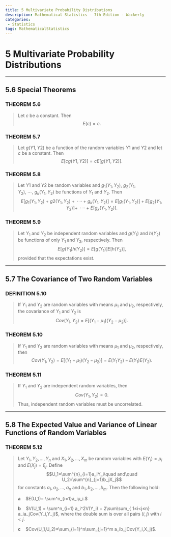 ```yaml
---
title: 5 Multivariate Probability Distributions
description: Mathematical Statistics - 7th Edition - Wackerly
categories:
 - Statistics
tags: MathematicalStatistics 
---
```


# 5 Multivariate Probability Distributions

---

## 5.6 Special Theorems

### THEOREM 5.6
>Let $c$ be a constant. Then
>$$E(c) = c.$$

### THEOREM 5.7
>Let $g(Y1,Y2)$ be a function of the random variables $Y1$ and $Y2$ and let $c$ be a constant. Then
>$$E[cg(Y1, Y2)] = cE[g(Y1, Y2)].$$

### THEOREM 5.8
>Let $Y1$ and $Y2$ be random variables and $g_1(Y_1,Y_2),\ g_2(Y_1,Y_2),\ \cdots,\ g_k(Y_1,Y_2)$ be functions of $Y_1$ and $Y_2$. Then
>$$E[g_1(Y_1,Y_2)\ +\ g2(Y_1,Y_2)\ +\ ···\ +\ g_k(Y_1,Y_2)]
= E[g_1(Y_1,Y_2)]+ E[g_2(Y_1,Y_2)]+\ ···\ +\ E[g_k(Y_1,Y_2)].$$

### THEOREM 5.9
>Let $Y_1$ and $Y_2$ be independent random variables and $g(Y_1)$ and $h(Y_2)$ be functions of only $Y_1$ and $Y_2$, respectively. Then
>$$E[g(Y_1)h(Y_2)] = E[g(Y_1)]E[h(Y_2)],$$
> provided that the expectations exist.

---

## 5.7 The Covariance of Two Random Variables

### DEFINITION 5.10
> If $Y_1$ and $Y_2$ are random variables with means $μ_1$ and $μ_2$, respectively, the covariance of $Y_1$ and $Y_2$ is
>$$Cov(Y_1, Y_2) = E [(Y_1 − μ_1)(Y_2 − μ_2)] .$$

### THEOREM 5.10
>If $Y_1$ and $Y_2$ are random variables with means $μ_1$ and $μ_2$, respectively, then 
>$$Cov(Y_1, Y_2) = E [(Y_1 − μ_1)(Y_2 − μ_2)] = E(Y_1Y_2) − E(Y_1)E(Y_2).$$

### THEOREM 5.11
> If $Y_1$ and $Y_2$ are independent random variables, then 
> $$Cov(Y_1, Y_2) = 0.$$
> Thus, independent random variables must be uncorrelated.


---

## 5.8 The Expected Value and Variance of Linear Functions of Random Variables

### THEOREM 5.12
>Let $Y_1,Y_2,...,Y_n$ and $X_1, X_2,..., X_m$ be random variables with $E(Y_i) = μ_i$ and $E ( X_j ) = ξ_j$. Define
>$$U_1=\sum^{n}_{i=1}a_iY_i\quad and\quad  U_2=\sum^{n}_{j=1}b_jX_j$$
> for constants $a_1,a_2,...,a_n$ and $b_1,b_2,...,b_m.$ Then the following hold:
>   
> **a**&nbsp;&nbsp;&nbsp;&nbsp;$E(U_1)= \sum^n_{i=1}a_iμ_i.$
>
> **b**&nbsp;&nbsp;&nbsp;&nbsp;$V(U_1) = \sum^n_{i=1} a_i^2V(Y_i) + 2\sum\sum_{ 1≤i<j≤n} a_ia_jCov(Y_i,Y_j)$, where the double sum is over all pairs $(i, j)$ with $i < j$.
>
> **c**&nbsp;&nbsp;&nbsp;&nbsp;$Cov(U_1,U_2)=\sum_{i=1}^n\sum_{j=1}^m a_ib_jCov(Y_i,X_j)$.